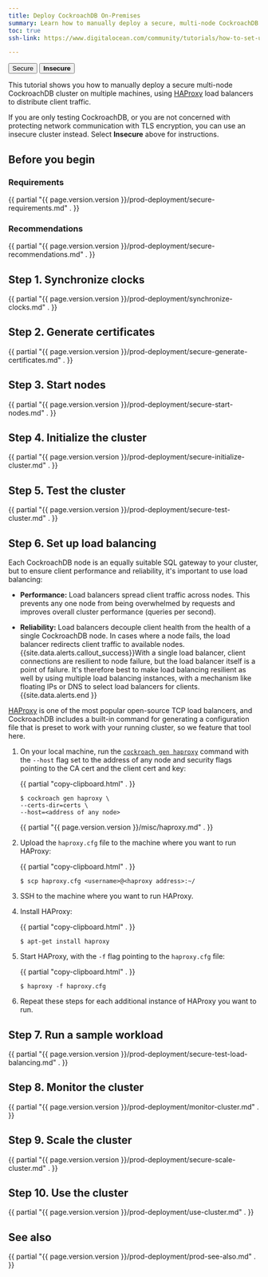 ```yaml
---
title: Deploy CockroachDB On-Premises
summary: Learn how to manually deploy a secure, multi-node CockroachDB cluster on multiple machines.
toc: true
ssh-link: https://www.digitalocean.com/community/tutorials/how-to-set-up-ssh-keys--2

---
```


<div class="filters filters-big clearfix">
  <a href="deploy-cockroachdb-on-premises.html"><button class="filter-button current">Secure</button></a>
  <a href="deploy-cockroachdb-on-premises-insecure.html"><button class="filter-button"><strong>Insecure</strong></button></a>
</div>

This tutorial shows you how to manually deploy a secure multi-node CockroachDB cluster on multiple machines, using [HAProxy](http://www.haproxy.org/) load balancers to distribute client traffic.

If you are only testing CockroachDB, or you are not concerned with protecting network communication with TLS encryption, you can use an insecure cluster instead. Select **Insecure** above for instructions.

## Before you begin

### Requirements

{{ partial "{{ page.version.version }}/prod-deployment/secure-requirements.md" . }}

### Recommendations

{{ partial "{{ page.version.version }}/prod-deployment/secure-recommendations.md" . }}

## Step 1. Synchronize clocks

{{ partial "{{ page.version.version }}/prod-deployment/synchronize-clocks.md" . }}

## Step 2. Generate certificates

{{ partial "{{ page.version.version }}/prod-deployment/secure-generate-certificates.md" . }}

## Step 3. Start nodes

{{ partial "{{ page.version.version }}/prod-deployment/secure-start-nodes.md" . }}

## Step 4. Initialize the cluster

{{ partial "{{ page.version.version }}/prod-deployment/secure-initialize-cluster.md" . }}

## Step 5. Test the cluster

{{ partial "{{ page.version.version }}/prod-deployment/secure-test-cluster.md" . }}

## Step 6. Set up load balancing

Each CockroachDB node is an equally suitable SQL gateway to your cluster, but to ensure client performance and reliability, it's important to use load balancing:

- **Performance:** Load balancers spread client traffic across nodes. This prevents any one node from being overwhelmed by requests and improves overall cluster performance (queries per second).

- **Reliability:** Load balancers decouple client health from the health of a single CockroachDB node. In cases where a node fails, the load balancer redirects client traffic to available nodes.
  {{site.data.alerts.callout_success}}With a single load balancer, client connections are resilient to node failure, but the load balancer itself is a point of failure. It's therefore best to make load balancing resilient as well by using multiple load balancing instances, with a mechanism like floating IPs or DNS to select load balancers for clients.{{site.data.alerts.end }}

[HAProxy](http://www.haproxy.org/) is one of the most popular open-source TCP load balancers, and CockroachDB includes a built-in command for generating a configuration file that is preset to work with your running cluster, so we feature that tool here.

1. On your local machine, run the [`cockroach gen haproxy`](generate-cockroachdb-resources.html) command with the `--host` flag set to the address of any node and security flags pointing to the CA cert and the client cert and key:

    {{ partial "copy-clipboard.html" . }}
  	~~~ shell
  	$ cockroach gen haproxy \
  	--certs-dir=certs \
  	--host=<address of any node>
  	~~~

      {{ partial "{{ page.version.version }}/misc/haproxy.md" . }}

2. Upload the `haproxy.cfg` file to the machine where you want to run HAProxy:

	{{ partial "copy-clipboard.html" . }}
	~~~ shell
	$ scp haproxy.cfg <username>@<haproxy address>:~/
	~~~

3. SSH to the machine where you want to run HAProxy.

4. Install HAProxy:

    {{ partial "copy-clipboard.html" . }}
	~~~ shell
	$ apt-get install haproxy
	~~~

5. Start HAProxy, with the `-f` flag pointing to the `haproxy.cfg` file:

    {{ partial "copy-clipboard.html" . }}
	~~~ shell
	$ haproxy -f haproxy.cfg
	~~~

6. Repeat these steps for each additional instance of HAProxy you want to run.

## Step 7. Run a sample workload

{{ partial "{{ page.version.version }}/prod-deployment/secure-test-load-balancing.md" . }}

## Step 8. Monitor the cluster

{{ partial "{{ page.version.version }}/prod-deployment/monitor-cluster.md" . }}

## Step 9. Scale the cluster

{{ partial "{{ page.version.version }}/prod-deployment/secure-scale-cluster.md" . }}

## Step 10. Use the cluster

{{ partial "{{ page.version.version }}/prod-deployment/use-cluster.md" . }}

## See also

{{ partial "{{ page.version.version }}/prod-deployment/prod-see-also.md" . }}
